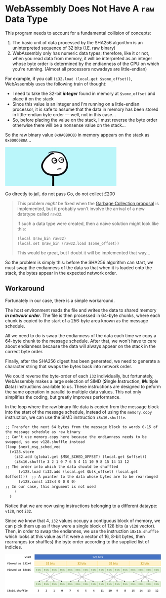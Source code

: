 # WebAssembly Does Not Have A `raw` Data Type

This program needs to account for a fundamental collision of concepts:

1. The basic unit of data processed by the SHA256 algorithm is an uninterpreted sequence of 32 bits (I.E. raw binary)
1. WebAssembly only has numeric data types; therefore, like it or not, when you read data from memory, it will be interpreted as an integer whose byte order is determined by the endianness of the CPU on which you're running.
(Almost all processors nowadays are little-endian)

For example, if you call `(i32.load (local.get $some_offset))`, WebAssembly uses the following train of thought:

* I need to take the 32-bit ***integer*** found in memory at `$some_offset` and place it on the stack
* Since this value is an integer and I'm running on a little-endian processor, it is safe to assume that the data in memory has been stored in little-endian byte order &mdash; well, not in this case...
* So, before placing the value on the stack, I must reverse the byte order otherwise there will be a nonsense value on the stack...

So the raw binary value `0x0A0B0C0D` in memory appears on the stack as `0x0D0C0B0A`...

![Uh...](./img/uh.gif)

Go directly to jail, do not pass Go, do not collect £200

> This problem *might* be fixed when the [Garbage Collection proposal](https://github.com/WebAssembly/gc/blob/master/proposals/gc/MVP.md) is implemented, but it probably won't involve the arrival of a new datatype called `raw32`.
>
> If such a data type were created, then a naïve solution might look like this:
>
> ```wast
> (local $raw_bin raw32)
> (local.set $raw_bin (raw32.load $some_offset))
> ```
>
> This would be great, but I doubt it will be implemented that way...

So the problem is simply this: before the SHA256 algorithm can start, we must swap the endianness of the data so that when it is loaded onto the stack, the bytes appear in the expected network order.


## Workaround

Fortunately in our case, there is a simple workaround.

The host environment reads the file and writes the data to shared memory ***in network order***.
The file is then processed in 64-byte chunks, where each chunk is copied to the start of a 256-byte area known as the message schedule.

All we need to do is swap the endianness of the data each time we copy a 64-byte chunk to the message schedule.
After that, we won't have to care about endianness because the data will always appear on the stack in the correct byte order.

Finally, after the SHA256 digest has been generated, we need to generate a character string that swaps the bytes back into network order.

We could reverse the byte-order of each `i32` individually, but fortunately, WebAssembly makes a large selection of SIMD (***S***ingle ***I***nstruction, ***M***ultiple ***D***ata) instructions available to us.
These instructions are designed to peform the same operation in parallel to multiple data values.
This not only simplifies the coding, but greatly improves performance.

In the loop where the raw binary file data is copied from the message block into the start of the message schedule, instead of using the `memory.copy` instruction, we can use the SIMD instruction `i8x16.shuffle`.

```wast
;; Transfer the next 64 bytes from the message block to words 0-15 of the message schedule as raw binary
;; Can't use memory.copy here because the endianness needs to be swapped, so use v128.shuffle instead
(loop $next_msg_sched_vec
  (v128.store
    (i32.add (global.get $MSG_SCHED_OFFSET) (local.get $offset))
    (i8x16.shuffle 3 2 1 0 7 6 5 4 11 10 9 8 15 14 13 12                 ;; The order into which the data should be shuffled
      (v128.load (i32.add (local.get $blk_offset) (local.get $offset)))  ;; A pointer to the data whose bytes are to be rearranged
      (v128.const i32x4 0 0 0 0)                                         ;; In our case, this argument is not used
    )
  )
```

Notice that we are now using instructions belonging to a different dataype: `v128`, not `i32`.

Since we know that 4, `i32` values occupy a contiguous block of memory, we can pick them up as if they were a single block of 128 bits (a `v128` vector).
Then, in order to swap the endiannes, we use the instruction `i8x16.shuffle` which looks at this value as if it were a vector of 16, 8-bit bytes, then rearranges (or shuffles) the byte order according to the supplied list of indicies.

![Swap Endianness using i8x16.shuffle](./img/i8x16.shuffle.png)
